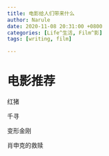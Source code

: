 ```yaml
---
title: 电影给人们带来什么
author: Narule
date: 2020-11-08 20:31:00 +0800
categories: [Life^生活, Film^影]
tags: [writing, film]

---
```



# 电影推荐

红猪

千寻

变形金刚

肖申克的救赎




